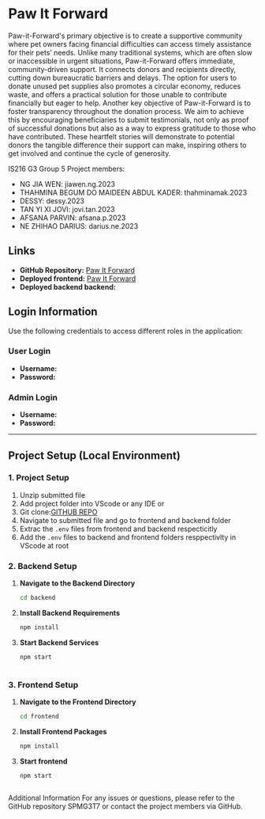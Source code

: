 # Paw It Forward 

Paw-it-Forward's primary objective is to create a supportive community where pet owners facing financial difficulties can access timely assistance for their pets’ needs. Unlike many traditional systems, which are often slow or inaccessible in urgent situations, Paw-it-Forward offers immediate, community-driven support. It connects donors and recipients directly, cutting down bureaucratic barriers and delays. The option for users to donate unused pet supplies also promotes a circular economy, reduces waste, and offers a practical solution for those unable to contribute financially but eager to help. Another key objective of Paw-it-Forward is to foster transparency throughout the donation process. We aim to achieve this by encouraging beneficiaries to submit testimonials, not only as proof of successful donations but also as a way to express gratitude to those who have contributed. These heartfelt stories will demonstrate to potential donors the tangible difference their support can make, inspiring others to get involved and continue the cycle of generosity.


IS216 G3 Group 5 Project members:
- NG JIA WEN: jiawen.ng.2023
- THAHMINA BEGUM DO MAIDEEN ABDUL KADER: thahminamak.2023
- DESSY: dessy.2023
- TAN YI XI JOVI: jovi.tan.2023
- AFSANA PARVIN: afsana.p.2023
- NE ZHIHAO DARIUS: darius.ne.2023


  
## Links
- **GitHub Repository:** [Paw It Forward](https://github.com/JIAWEN-NG/Paw-It-Forward)
- **Deployed frontend:** [Paw It Forward]()
- **Deployed backend backend:** 
 

## Login Information

Use the following credentials to access different roles in the application:

### User Login
- **Username:** 
- **Password:** 

### Admin Login
- **Username:** 
- **Password:** 

---

## Project Setup (Local Environment)

### 1. Project Setup
1. Unzip submitted file 
2. Add project folder into VScode or any IDE 
or 
1. Git clone:[GITHUB REPO](https://github.com/JIAWEN-NG/Paw-It-Forward.git)
2. Navigate to submitted file and go to frontend and backend folder
3. Extrac the `.env` files from frontend and backend respecticitly 
4. Add the `.env` files to backend and frontend folders resppectivlty in VScode at root


### 2. Backend Setup

1. **Navigate to the Backend Directory**  
   ```bash
   cd backend
   
2. **Install Backend Requirements**
   ```bash
   npm install
   
3. **Start Backend Services**
   ```bash
   npm start
    
### 3. Frontend Setup

1. **Navigate to the Frontend Directory**
    ```bash
    cd frontend

2. **Install Frontend Packages**
   ```bash
   npm install
   
3. **Start frontend**
   ```bash
   npm start



Additional Information
For any issues or questions, please refer to the GitHub repository SPMG3T7 or contact the project members via GitHub.
